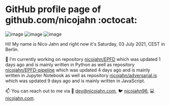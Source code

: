 # GitHub profile page of <!-- github -->github.com/nicojahn<!-- github --> :octocat:

![image](https://img.shields.io/badge/in%20progress%20since-aug.%201996-blue?style=flat) ![image](https://img.shields.io/badge/runs%20on-caffeine-brown?style=flat&logo=buy-me-a-coffee&logoColor=brown) ![image](https://img.shields.io/badge/homepage-blank-white?style=flat&?link=https://nicojahn.com&link=https://nicojahn.com)

Hi! My name is <!-- name -->Nico Jahn<!-- name --> and right now it's <!-- date -->Saturday, 03 July 2021, CEST<!-- date --> in <!-- city -->Berlin<!-- city -->.

🔭 I'm currently working on <!-- projects -->repository [nicojahn/EPFD](https://github.com/nicojahn/EPFD) which was updated 1 days ago and is mainly written in Python as well as repository [nicojahn/EPFD-pipeline](https://github.com/nicojahn/EPFD-pipeline) which was updated 4 days ago and is mainly written in Jupyter Notebook as well as repository [nicojahn/adversarial.js](https://github.com/nicojahn/adversarial.js) which was updated 9 days ago and is mainly written in JavaScript<!-- projects -->.

📫 You can reach out to me via <!-- contact -->:email: dev@nicojahn.com, :bird: [nicojahn96](https://twitter.com/nicojahn96), :computer: [nicojahn.com](https://nicojahn.com)<!-- contact -->.
